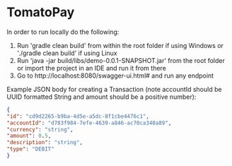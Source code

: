 # TomatoPay

In order to run locally do the following:
1. Run 'gradle clean build' from within the root folder if using Windows or './gradle clean build' if using Linux
2. Run 'java -jar build/libs/demo-0.0.1-SNAPSHOT.jar' from the root folder or import the project in an IDE and run it from there
3. Go to http://localhost:8080/swagger-ui.html# and run any endpoint

Example JSON body for creating a Transaction (note accountId should be UUID formatted String and amount should be a positive number):
```json
{
"id": "cd9d2265-b9ba-4d5e-a5dc-8f1cbe4476c1",
"accountId": "d783f984-7efe-4639-a846-ac70ca340a89",
"currency": "string",
"amount": 0.5,
"description": "string",
"type": "DEBIT"
}
```
